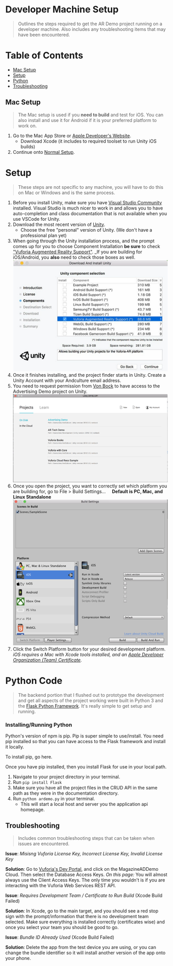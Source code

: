 # Developer Machine Setup
> Outlines the steps required to get the AR Demo project running on a developer machine. Also includes any troubleshooting items that may have been encountered.

Table of Contents
=================
* [Mac Setup](#mac-setup)
* [Setup](#)
* [Python]()
* [Troubleshooting](#troubleshooting)

## Mac Setup
> The Mac setup is used if you **need to build** and test for iOS. You can also install and use it for Android if it is your preferred platform to work on.
1. Go to the Mac App Store or [Apple Developer's Website](https://developer.apple.com/xcode/).
    - Download Xcode (it includes to required toolset to run Unity iOS builds)
2. Continue onto [Normal Setup](#setup).

# Setup
> These steps are not specific to any machine, you will have to do this on Mac or Windows and is the same process. 

1. Before you install Unity, make sure you have [Visual Studio Community](https://visualstudio.microsoft.com/downloads/) installed. Visual Studio is much nicer to work in and allows you to have auto-completion and class documentation that is not available when you use VSCode for Unity. 
2. Download the most recent version of [Unity](https://store.unity.com/download?ref=personal).
    - Choose the free "personal" version of Unity. (We don't have a professional plan yet)
3. When going through the Unity installation process, and the prompt comes up for you to choose Component Installation **be sure** to check ["Vuforia Augmented Reality Support"](https://library.vuforia.com/articles/Training/getting-started-with-vuforia-in-unity.html). _If you are building for iOS/Android, you **also** need to check those boxes as well. 
![Unity Vuforia Installation](images/install.png)
4. Once it finishes installing, and the project finder starts in Unity. Create a Unity Account with your Andculture email address.
5. You need to request permission from [Von Bock](vb1191@messiah.edu) to have access to the Advertising Demo project on Unity.![Unity Project View](images/projects.png) 
6. Once you open the project, you want to correctly set which platform you are building for, go to File > Build Settings... &nbsp;&nbsp;&nbsp;&nbsp;**Default is PC, Mac, and Linux Standalone**
![Build Settings](images/build-settings.png) 
7. Click the Switch Platform button for your desired development platform. *iOS requires a Mac with Xcode tools installed, and an [Apple Developer Organization (Team) Certificate](https://developer.apple.com/account/ios/certificate/).*

# Python Code
> The backend portion that I flushed out to prototype the development and get all aspects of the project working were built in Python 3 and the [Flask Python Framework](http://flask.pocoo.org/). It's really simple to get setup and running.

### Installing/Running Python
Python's version of npm is pip. Pip is super simple to use/install. You need pip installed so that you can have access to the Flask framework and install it locally.

To install pip, go here.

Once you have pip installed, then you install Flask for use in your local path. 
1. Navigate to your project directory in your terminal.
2. Run `pip install Flask` 
3. Make sure you have all the project files in the CRUD API in the same path as they were in the documentation directory.
4. Run `python ardemo.py` in your terminal.
    - This will start a local host and server you the application api homepage. 


## Troubleshooting
> Includes common troubleshooting steps that can be taken when issues are encountered.

**Issue**: _Misisng Vuforia License Key, Incorrect License Key, Invalid License Key_

**Solution**: Go to [Vuforia's Dev Portal](https://developer.vuforia.com/targetmanager/licenseManager/licenseListing), and click on the MagazineADDemo Cloud. Then select the Database Access Keys. *On this page:* You will almost always use the Client Access Keys. The only time you wouldn't is if you are interacting with the Vuforia Web Services REST API.  

**Issue**: _Requires Development Team / Certificate to Run Build_ (Xcode Build Failed)

**Solution**: In Xcode, go to the main target, and you should see a red stop sign with the prompt/information that there is no development team selected. Make sure everything is installed correctly (certificates wise) and once you select your team you should be good to go.

**Issue**: _Bundle ID Already Used_ (Xcode Build Failed)

**Solution**: Delete the app from the test device you are using, or you can change the bundle identifier so it will install another version of the app onto your phone.